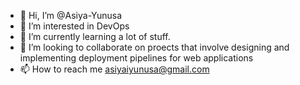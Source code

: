 - 👋 Hi, I’m @Asiya-Yunusa
- 👀 I’m interested in DevOps 
- 🌱 I’m currently learning a lot of stuff.
- 💞️ I’m looking to collaborate on proects that involve designing and implementing deployment pipelines for web applications
- 📫 How to reach me asiyaiyunusa@gmail.com 

<!---
Asiya-Yunusa/Asiya-Yunusa is a ✨ special ✨ repository because its `README.md` (this file) appears on your GitHub profile.
You can click the Preview link to take a look at your changes.
--->
